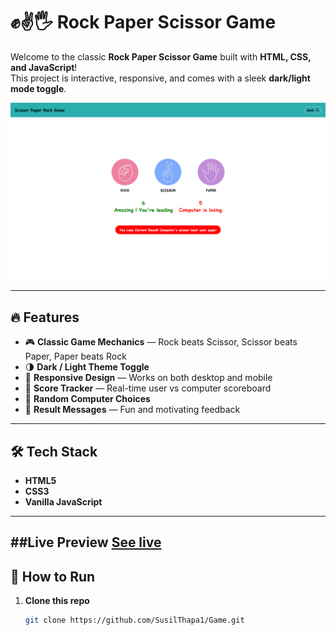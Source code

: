 # ✊✌️🖐️ Rock Paper Scissor Game

Welcome to the classic **Rock Paper Scissor Game** built with **HTML, CSS, and JavaScript**!  
This project is interactive, responsive, and comes with a sleek **dark/light mode toggle**.

![Game Preview](./preview.png)

---

## 🔥 Features

- 🎮 **Classic Game Mechanics** — Rock beats Scissor, Scissor beats Paper, Paper beats Rock
- 🌗 **Dark / Light Theme Toggle**
- 📱 **Responsive Design** — Works on both desktop and mobile
- 💯 **Score Tracker** — Real-time user vs computer scoreboard
- 🧠 **Random Computer Choices**
- 💬 **Result Messages** — Fun and motivating feedback

---

## 🛠️ Tech Stack

- **HTML5**
- **CSS3**
- **Vanilla JavaScript**

---
##Live Preview
[See live](https://rps.thapasusil.com.np)
---

## 🚀 How to Run

1. **Clone this repo**
   ```bash
   git clone https://github.com/SusilThapa1/Game.git
   ```
